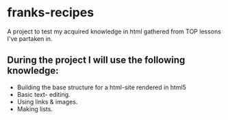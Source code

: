 # franks-recipes
A project to test my acquired knowledge in html gathered from TOP lessons I've partaken in.

## During the project I will use the following knowledge:
- Building the base structure for a html-site rendered in html5
- Basic text- editing.
- Using links & images.
- Making lists.